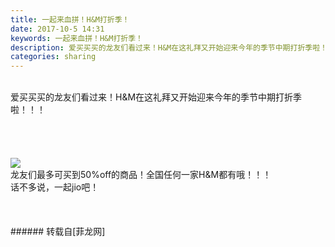 ```yaml
---
title: 一起来血拼！H&M打折季！
date: 2017-10-5 14:31
keywords: 一起来血拼！H&M打折季！
description: 爱买买买的龙友们看过来！H&M在这礼拜又开始迎来今年的季节中期打折季啦！！！龙友们最多可买到50%off的商品！全国任何一家H&M都有哦！！！话不多说，一起jio吧！
categories: sharing
---
```

<td class="t_f" id="postmessage_915038">

<br/>
爱买买买的龙友们看过来！H&amp;M在这礼拜又开始迎来今年的季节中期打折季啦！！！<br/>
<br/>
<br/>
<br/>
<br/>

<img aid="639142" data-cf-modified-28f9af9ab8967e98f19340bd-="" file="data/attachment/forum/201710/05/142556rfp1eytpddaywd00.jpg.thumb.jpg" id="aimg_639142" inpost="1" onclick="" onmouseover="" src="http://www.flw.ph/data/attachment/forum/201710/05/142556rfp1eytpddaywd00.jpg" style="cursor:pointer" zoomfile="data/attachment/forum/201710/05/142556rfp1eytpddaywd00.jpg"/>


<br/>
龙友们最多可买到50%off的商品！全国任何一家H&amp;M都有哦！！！<br/>
话不多说，一起jio吧！<br/>
<br/>
<br/>
<br/>
</td>
###### 转载自[菲龙网]